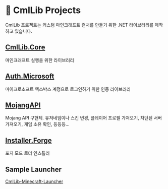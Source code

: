 # 🧊 CmlLib Projects

CmlLib 프로젝트는 커스텀 마인크래프트 런처를 만들기 위한 .NET 라이브러리를 제작하고 있습니다.

## [CmlLib.Core](broken-reference)

마인크래프트 실행을 위한 라이브러리

## [Auth.Microsoft](broken-reference)

마이크로소프트 엑스박스 계정으로 로그인하기 위한 인증 라이브러리

## [MojangAPI](mojangapi/mojang-api.md)

Mojang API 구현체. 유저네임이나 스킨 변경, 플레이어 프로필 가져오기, 차단된 서버 가져오기, 게임 소유 확인, 등등등...

## [Installer.Forge](broken-reference)

포지 모드 로더 인스톨러

## Sample Launcher

[CmlLib-Minecraft-Launcher](https://github.com/CmlLib/CmlLib-Minecraft-Launcher)
